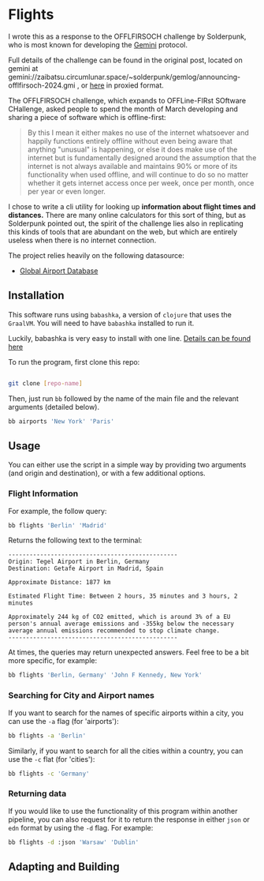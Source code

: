 # Flights

I wrote this as a response to the OFFLFIRSOCH challenge by Solderpunk, who is most known for developing the [Gemini](https://geminiprotocol.net/) protocol.

Full details of the challenge can be found in the original post, located on gemini at gemini://zaibatsu.circumlunar.space/~solderpunk/gemlog/announcing-offlfirsoch-2024.gmi , or [here](https://geminiproxy.p.projectsegfau.lt/gemini/zaibatsu.circumlunar.space/~solderpunk/gemlog/announcing-offlfirsoch-2024.gmi) in proxied format.

The OFFLFIRSOCH challenge, which expands to OFFLine-FIRst SOftware CHallenge, asked people to spend the month of March developing and sharing a piece of software which is offline-first:

> By this I mean it either makes no use of the internet whatsoever and happily functions entirely offline without even being aware that anything "unusual" is happening, or else it does make use of the internet but is fundamentally designed around the assumption that the internet is not always available and maintains 90% or more of its functionality when used offline, and will continue to do so no matter whether it gets internet access once per week, once per month, once per year or even longer.

I chose to write a cli utility for looking up **information about flight times and distances.** There are many online calculators for this sort of thing, but as Solderpunk pointed out, the spirit of the challenge lies also in replicating this kinds of tools that are abundant on the web, but which are entirely useless when there is no internet connection.

The project relies heavily on the following datasource:

- [Global Airport Database](https://www.partow.net/miscellaneous/airportdatabase/)

## Installation

This software runs using `babashka`, a version of `clojure` that uses the `GraalVM`. You will need to have `babashka` installed to run it.

Luckily, babashka is very easy to install with one line. [Details can be found here](https://github.com/babashka/babashka?tab=readme-ov-file#quickstart)

To run the program, first clone this repo:

``` sh

git clone [repo-name]

```

Then, just run `bb` followed by the name of the main file and the relevant arguments (detailed below).

``` sh
bb airports 'New York' 'Paris'
```

## Usage

You can either use the script in a simple way by providing two arguments (and origin and destination), or with a few additional options.

### Flight Information
For example, the follow query:

``` sh
bb flights 'Berlin' 'Madrid'
```

Returns the following text to the terminal:

``` text
------------------------------------------------
Origin: Tegel Airport in Berlin, Germany
Destination: Getafe Airport in Madrid, Spain

Approximate Distance: 1877 km

Estimated Flight Time: Between 2 hours, 35 minutes and 3 hours, 2 minutes

Approximately 244 kg of CO2 emitted, which is around 3% of a EU person's annual average emissions and -355kg below the necessary average annual emissions recommended to stop climate change.
------------------------------------------------
```

At times, the queries may return unexpected answers. Feel free to be a bit more specific, for example:

``` sh
bb flights 'Berlin, Germany' 'John F Kennedy, New York'
```


### Searching for City and Airport names

If you want to search for the names of specific airports within a city, you can use the `-a` flag (for 'airports'):

``` sh
bb flights -a 'Berlin'
```

Similarly, if you want to search for all the cities within a country, you can use the `-c` flat (for 'cities'):

``` sh
bb flights -c 'Germany'
```

### Returning data

If you would like to use the functionality of this program within another pipeline, you can also request for it to return the response in either `json` or `edn` format by using the `-d` flag. For example:

``` sh
bb flights -d :json 'Warsaw' 'Dublin'
```

## Adapting and Building
